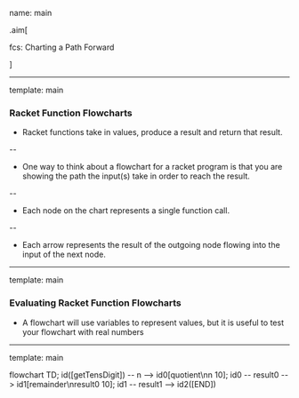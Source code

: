 name: main

.aim[<div>
fcs: Charting a Path Forward
</div>]

---
template: main

### Racket Function Flowcharts

- Racket functions take in values, produce a result and return that result.

--
- One way to think about a flowchart for a racket program is that you are showing the path the input(s) take in order to reach the result.

--
- Each node on the chart represents a single function call.

--
- Each arrow represents the result of the outgoing node flowing into the input of the next node.

---
template: main

### Evaluating Racket Function Flowcharts

- A flowchart will use variables to represent values, but it is useful to test your flowchart with real numbers

---
template: main

<div class="mermaid">
flowchart TD;
  id([getTensDigit]) -- n --> id0[quotient\nn 10];
  id0 -- result0 --> id1[remainder\nresult0 10];
  id1 -- result1 --> id2([END])
</div>
